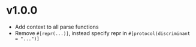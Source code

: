 # v1.0.0
- Add context to all parse functions
- Remove `#[repr(...)]`, instead specify repr in `#[protocol(discriminant = "...")]`
